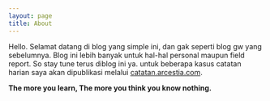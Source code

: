```yaml
---
layout: page
title: About
---
```


Hello.
Selamat datang di blog yang simple ini, dan gak seperti blog gw yang sebelumnya. Blog ini lebih banyak untuk hal-hal personal maupun field report. So stay tune terus diblog ini ya. untuk beberapa kasus catatan harian saya akan dipublikasi melalui [catatan.arcestia.com](https://catatan.arcestia.com).

**The more you learn, The more you think you know nothing.**
